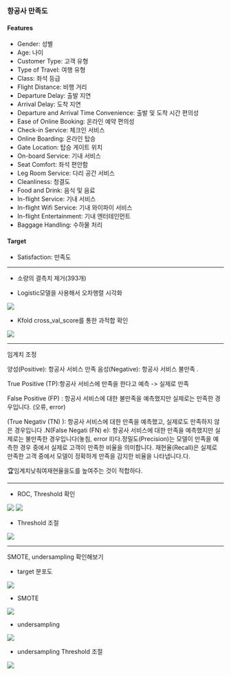 ### 항공사 만족도 

#### Features
         
 -  Gender: 성별                                  
 -  Age: 나이                                     
 -  Customer Type: 고객 유형                           
 -  Type of Travel: 여행 유형                          
 -  Class: 좌석 등급                                   
 -  Flight Distance: 비행 거리                         
 -  Departure Delay: 출발 지연                         
 -  Arrival Delay: 도착 지연                           
 -  Departure and Arrival Time Convenience: 출발 및 도착 시간 편의성  
 -  Ease of Online Booking: 온라인 예약 편의성                  
 -  Check-in Service: 체크인 서비스                        
 -  Online Boarding: 온라인 탑승                            
 -  Gate Location: 탑승 게이트 위치                         
 -  On-board Service: 기내 서비스                          
 -  Seat Comfort: 좌석 편안함                             
 -  Leg Room Service: 다리 공간 서비스                     
 -  Cleanliness: 청결도                                  
 -  Food and Drink: 음식 및 음료                            
 -  In-flight Service: 기내 서비스                           
 -  In-flight Wifi Service: 기내 와이파이 서비스                  
 -  In-flight Entertainment: 기내 엔터테인먼트                   
 -  Baggage Handling: 수하물 처리                          

#### Target

 -  Satisfaction: 만족도  

---  
  
 - 소량의 결측치 제거(393개)

 - Logistic모델을 사용해서 오차행렬 시각화
<img src='./image/img02.png'>

 - Kfold cross_val_score를 통한 과적합 확인
<img src='./image/img01.png'>

---

임계치 조정

양성(Positive): 항공사 서비스 만족
음성(Negative): 항공사 서비스 불만족 
.

True Positive (TP):항공사 서비스에 만족을 한다고 예측  -> 실제로 만족

False Positive (FP) : 항공사 서비스에 대한 불만족을 예측했지만 실제로는 만족한 경우입니다. (오류, error)

(True Negativ (TN) ): 항공사 서비스에 대한 만족을 예측했고, 실제로도 만족하지 않은 경우입니다
.N(False Negati (FN) e): 항공사 서비스에 대한 만족을 예측했지만 실제로는 불만족한 경우입니다(놓침, error II)다.정밀도(Precision)는 모델이 만족을 예측한 경우 중에서 실제로 고객이 만족한 비율을 의미합니다.
재현율(Recall)은 실제로 만족한 고객 중에서 모델이 정확하게 만족을 감지한 비율을 나타냅니다.다.

🏆임계치낮춰여재현율을도를 높여주는 것이 적합하다.

---


- ROC, Threshold 확인
  
<img src='./image/img03.png'>  
<img src='./image/img04.png'>

- Threshold 조절

<img src='./image/img05.png'>

---
SMOTE, undersampling 확인해보기

- target 분포도
<img src='./image/img06.png'>

- SMOTE
<img src='./image/img_smote.png'>

- undersampling 
<img src='./image/img_under.png'>

- undersampling Threshold 조절
<img src='./image/img_under_sam.png'>

